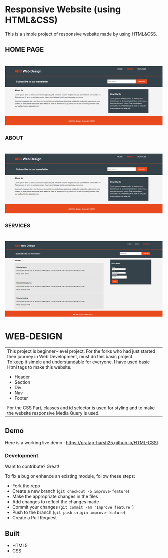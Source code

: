 # Responsive Website (using HTML&CSS)
This is a simple project of responsive website made by using HTML&CSS.
## HOME PAGE
# ![About](https://github.com/pratap-harsh25/HTML-CSS/blob/cd9730a8961f95fc2dcd56955551948815358519/img/About.PNG)
### ABOUT
# ![About](https://github.com/pratap-harsh25/HTML-CSS/blob/cd9730a8961f95fc2dcd56955551948815358519/img/About.PNG)
### SERVICES
# ![Services](https://github.com/pratap-harsh25/HTML-CSS/blob/cd9730a8961f95fc2dcd56955551948815358519/img/Services.PNG)
# WEB-DESIGN
<table>
<tr>
<td>
This project is beginner-level project. For the forks who had just started their journey in Web Development, must do this basic project.<br>
To keep it simple and understandable for everyone.
I have used basic Html tags to make this website.
 <ul>
  <li>Header</li>
  <li>Section</li>
  <li>Div</li>
  <li>Nav</li>
  <li>Footer</li>
 </ul>
 For the CSS Part, classes and id selector is used for styling and to make the website responsive Media Query is used.
</td>
</tr>
</table>


## Demo
Here is a working live demo :  https://pratap-harsh25.github.io/HTML-CSS/

### Development
Want to contribute? Great!

To fix a bug or enhance an existing module, follow these steps:

- Fork the repo
- Create a new branch (`git checkout -b improve-feature`)
- Make the appropriate changes in the files
- Add changes to reflect the changes made
- Commit your changes (`git commit -am 'Improve feature'`)
- Push to the branch (`git push origin improve-feature`)
- Create a Pull Request 

## Built 
- HTML5
- CSS


